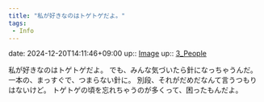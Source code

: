 ```yaml
---
title: "私が好きなのはトゲトゲだよ。"
tags:
 - Info
---
```


date: 2024-12-20T14:11:46+09:00
up:: [Image](../Bar/Novel/Topics/Image.md)
up:: [3_People](../Bar/Novel/Nacaria/3_People.md)

私が好きなのはトゲトゲだよ。
でも、みんな気づいたら針になっちゃうんだ。一本の、まっすぐで、つまらない針に。
別段、それがだめだなんて言うつもりはないけど。
トゲトゲの頃を忘れちゃうのが多くって、困ったもんだよ。